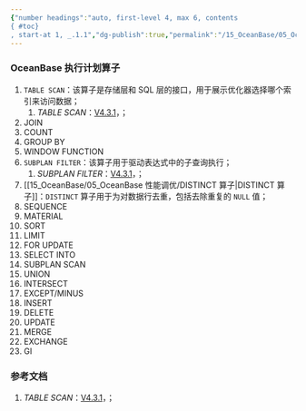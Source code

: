 ```yaml
---
{"number headings":"auto, first-level 4, max 6, contents
{ #toc}
, start-at 1, _.1.1","dg-publish":true,"permalink":"/15_OceanBase/05_OceanBase 性能调优/执行计划算子/","dgPassFrontmatter":true}
---
```



### OceanBase 执行计划算子
1. `TABLE SCAN`：该算子是存储层和 SQL 层的接口，用于展示优化器选择哪个索引来访问数据；
	1. *TABLE SCAN*：[V4.3.1](https://www.oceanbase.com/docs/common-oceanbase-database-cn-1000000000821542)，；
2. JOIN
3. COUNT
4. GROUP BY
5. WINDOW FUNCTION
6. `SUBPLAN FILTER`：该算子用于驱动表达式中的子查询执行；
	1. *SUBPLAN FILTER*：[V4.3.1](https://www.oceanbase.com/docs/common-oceanbase-database-cn-1000000000821527)，；
7. [[15_OceanBase/05_OceanBase 性能调优/DISTINCT 算子\|DISTINCT 算子]]：`DISTINCT` 算子用于为对数据行去重，包括去除重复的 `NULL` 值；
8. SEQUENCE
9. MATERIAL
10. SORT
11. LIMIT
12. FOR UPDATE
13. SELECT INTO
14. SUBPLAN SCAN
15. UNION
16. INTERSECT
17. EXCEPT/MINUS
18. INSERT
19. DELETE
20. UPDATE
21. MERGE
22. EXCHANGE
23. GI



### 参考文档
1. *TABLE SCAN*：[V4.3.1](https://www.oceanbase.com/docs/common-oceanbase-database-cn-1000000000821542)，；




